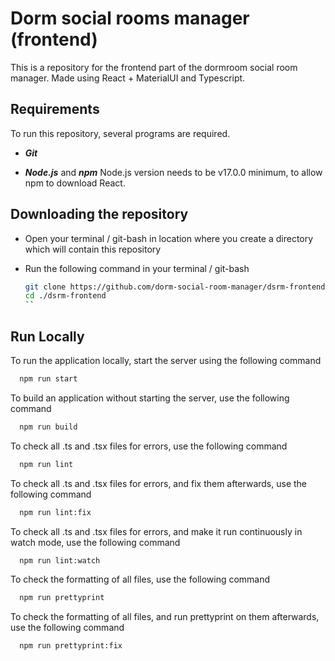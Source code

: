 # Dorm social rooms manager (frontend)

This is a repository for the frontend part of the dormroom social room manager. Made using React + MaterialUI and Typescript.

## Requirements

To run this repository, several programs are required.

- **_Git_**

- **_Node.js_** and **_npm_** Node.js version needs to be v17.0.0 minimum, to allow npm to download React.

## Downloading the repository

- Open your terminal / git-bash in location where you create a directory which will contain this repository

- Run the following command in your terminal / git-bash

  ```bash
  git clone https://github.com/dorm-social-room-manager/dsrm-frontend.git
  cd ./dsrm-frontend
  ``
  ```

## Run Locally

To run the application locally, start the server using the following command

```bash
  npm run start
```

To build an application without starting the server, use the following command

```bash
  npm run build
```

To check all .ts and .tsx files for errors, use the following command

```bash
  npm run lint
```

To check all .ts and .tsx files for errors, and fix them afterwards, use the following command

```bash
  npm run lint:fix
```

To check all .ts and .tsx files for errors, and make it run continuously in watch mode, use the following command

```bash
  npm run lint:watch
```

To check the formatting of all files, use the following command

```bash
  npm run prettyprint
```

To check the formatting of all files, and run prettyprint on them afterwards, use the following command

```bash
  npm run prettyprint:fix
```
